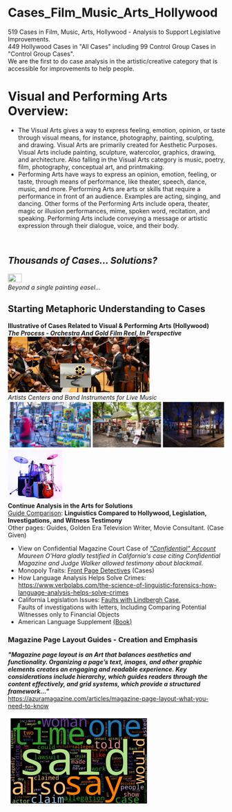 # Cases_Film_Music_Arts_Hollywood
519 Cases in Film, Music, Arts, Hollywood - Analysis to Support Legislative Improvements.
<br /> 449 Hollywood Cases in "All Cases" including 99 Control Group Cases in "Control Group Cases".
<br /> We are the first to do case analysis in the artistic/creative category that is accessible for improvements to help people. 

# Visual and Performing Arts Overview:
- The Visual Arts gives a way to express feeling, emotion, opinion, or taste through visual means, for instance, photography, painting, sculpting, and drawing. Visual Arts are primarily created for Aesthetic Purposes. Visual Arts include painting, sculpture, watercolor, graphics, drawing, and architecture. Also falling in the Visual Arts category is music, poetry, film, photography, conceptual art, and printmaking.
- Performing Arts have ways to express an opinion, emotion, feeling, or taste, through means of performance, like theater, speech, dance, music, and more. Performing Arts are arts or skills that require a performance in front of an audience. Examples are acting, singing, and dancing. Other forms of the Performing Arts include opera, theater, magic or illusion performances, mime, spoken word, recitation, and speaking. Performing Arts include conveying a message or artistic expression through their dialogue, voice, and their body.
<br>

## <i>Thousands of Cases... Solutions?
<img src="https://i5.walmartimages.com/asr/de9639da-dd49-44fd-8075-88e6b6eb10ea.396233b3d8c7e17e3fac98289853ebf5.jpeg" height=25% width=25%><br>
Beyond a single painting easel...</i><br>

## <b>Starting Metaphoric Understanding to Cases</b><br>
<b>Illustrative of Cases Related to Visual & Performing Arts (Hollywood)</b><br> 
<i><b>The Process - Orchestra And Gold Film Reel, In Perspective</b></i><br>
<img src="https://github.com/RescueSocial/Cases_Film_Music_Arts_Hollywood/blob/main/Orchestra And Reel, Gold Film.png" height=65% width=65%><br> 
<i>Artists Centers and Band Instruments for Live Music</i><br>
<img src="https://github.com/RescueSocial/Cases_Film_Music_Arts_Hollywood/blob/main/montmartre artists centers.png"><br> 
<img src="https://github.com/RescueSocial/Cases_Film_Music_Arts_Hollywood/blob/main/rock band instruments-music-live-music.jpg" height=25% width=25%><br>
<b>Continue Analysis in the Arts for Solutions</b><br>
<a href="https://github.com/RescueSocial/Cases_Film_Music_Arts_Hollywood/blob/main/Linguistics%20Compared%20to%20Investigations%2C%20Hollywood%2C%20Legislation%2C%20Witness%20Testimony.pdf">Guide Comparison<a>:
<b>Linguistics Compared to Hollywood, Legislation, Investigations, and Witness Testimony</b>
<br>Other pages: Guides, Golden Era Television Writer, Movie Consultant. (Case Given)
- View on Confidential Magazine Court Case of <i><a href="http://law2.umkc.edu/faculty/PROJECTS/FTRIALS/confidential/confidentialaccount.html">"Confidential" Account</a></i>
<br><i>Maureen O'Hara gladly testified in California's case citing Confidential Magazine and Judge Walker allowed testimony about blackmail.</i>
- Monopoly Traits: <a href="https://www.frontpagedetectives.com/celebrity-justice">Front Page Detectives</a> (Cases)
- How Language Analysis Helps Solve Crimes: https://www.verbolabs.com/the-science-of-linguistic-forensics-how-language-analysis-helps-solve-crimes
- California Legislation Issues: <a href="https://www.fbi.gov/history/famous-cases/lindbergh-kidnapping">Faults with Lindbergh Case.</a>
<br>Faults of investigations with letters, Including Comparing Potential Witnesses only to Financial Objects<br></i>
- American Language Supplement <a href="https://www.google.com/books/edition/American_Language_Supplement_2/G-WrlQMn8OYC?hl=en&gbpv=0&bsq=everett%20debaun">(Book)</a>

### <b>Magazine Page Layout Guides - Creation and Emphasis</b><br>
<i><b>"Magazine page layout is an Art that balances aesthetics and functionality. Organizing a page’s text, images, and other graphic elements creates an engaging and readable experience. Key considerations include hierarchy, which guides readers through the content effectively, and grid systems, which provide a structured framework..."<br></i>
</b>https://azuramagazine.com/articles/magazine-page-layout-what-you-need-to-know<br>

<img src="https://github.com/RescueSocial/Cases_Film_Music_Arts_Hollywood/blob/main/Top 100 Word Cloud.png" height=65% width=65%><br> 

